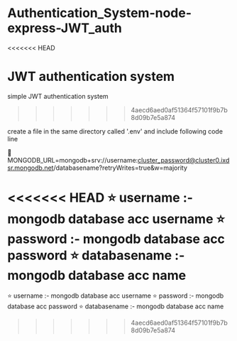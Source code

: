 # Authentication_System-node-express-JWT_auth
<<<<<<< HEAD

JWT authentication system
=======
simple JWT authentication system
>>>>>>> 4aecd6aed0af51364f57101f9b7b8d09b7e5a874

create a file in the same directory called '.env' and include following code line

🛑 MONGODB_URL=mongodb+srv://username:cluster_password@cluster0.ixdsr.mongodb.net/databasename?retryWrites=true&w=majority

<<<<<<< HEAD
⭐ username :- mongodb database acc username ⭐ password :- mongodb database acc password ⭐ databasename :- mongodb database acc name
=======
⭐ username :- mongodb database acc username ⭐ password :- mongodb database acc password ⭐ databasename :- mongodb database acc name
>>>>>>> 4aecd6aed0af51364f57101f9b7b8d09b7e5a874
